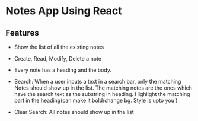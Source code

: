 # Notes App Using React

## Features

- Show the list of all the existing notes

- Create, Read, Modify, Delete a note

- Every note has a heading and the body.

- Search: When a user inputs a text in a search bar, only the matching Notes should show up in the list.
  The matching notes are the ones which have the search text as the substring in heading. Highlight the matching part in the heading(can make it bold/change bg. Style is upto you )

- Clear Search: All notes should show up in the list

